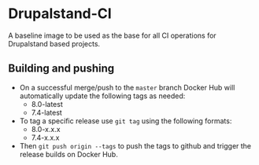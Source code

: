 # Drupalstand-CI

A baseline image to be used as the base for all CI operations for Drupalstand based projects.

## Building and pushing

* On a successful merge/push to the `master` branch Docker Hub will automatically update the following tags as needed:
  * 8.0-latest
  * 7.4-latest
* To tag a specific release use `git tag` using the following formats:
  * 8.0-x.x.x
  * 7.4-x.x.x
* Then `git push origin --tags` to push the tags to github and trigger the release builds on Docker Hub.


